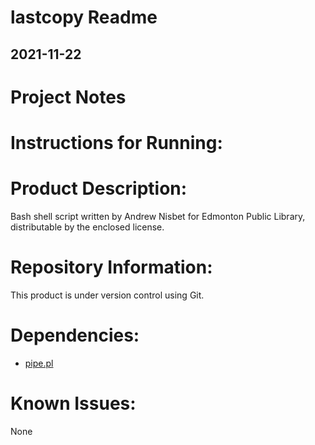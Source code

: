 # lastcopy Readme
## 2021-11-22


# Project Notes

# Instructions for Running:


# Product Description:
Bash shell script written by Andrew Nisbet for Edmonton Public Library, distributable by the enclosed license.

# Repository Information:
This product is under version control using Git.

# Dependencies:
* [pipe.pl](https://github.com/anisbet/pipe)

# Known Issues:
None

